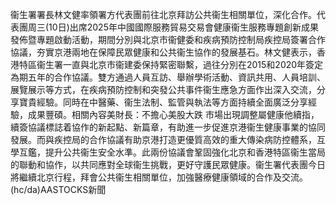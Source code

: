 衞生署署長林文健率領署方代表團前往北京拜訪公共衞生相關單位，深化合作。代表團周三(10日)出席2025年中國國際服務貿易交易會健康衞生服務專題創新成果發佈暨專題啟動活動，期間分別與北京市衞健委和疾病預防控制局疾控局簽署合作協議，夯實京港兩地在保障民眾健康和公共衞生協作的發展基石。林文健表示，香港特區衞生署一直與北京市衞建委保持緊密聯繫，過往分別在2015和2020年簽定為期五年的合作協議。雙方通過人員互訪、舉辦學術活動、資訊共用、人員培訓、展覽展示等方式，在疾病預防控制和突發公共事件衞生應急方面作出深入交流，分享寶貴經驗。同時在中醫藥、衞生法制、監管與執法等方面持續全面廣泛分享經驗，成果豐碩。相關內容美財長：不擔心美股大跌 市場出現調整屬健康他續指，續簽協議標誌着協作的新起點、新篇章，有助進一步促進京港衞生健康事業的協同發展。而與疾控局的合作協議有助京港打造更優質高效的重大傳染病防控體系，互學互鑑，提升公共衞生安全水準。此兩份協議會鞏固強化北京和香港特區衞生當局的聯動和協作，以共同應對全球衞生挑戰，更好守護民眾健康。衞生署代表團今日將繼續北京行程，拜會公共衞生相關單位，加強醫療健康領域的合作及交流。(hc/da)AASTOCKS新聞